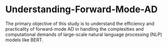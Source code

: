 # Understanding-Forward-Mode-AD
The primary objective of this study is to understand the efficiency and practicality of forward-mode AD in handling the complexities
and computational demands of large-scale natural language processing (NLP) models like BERT.
